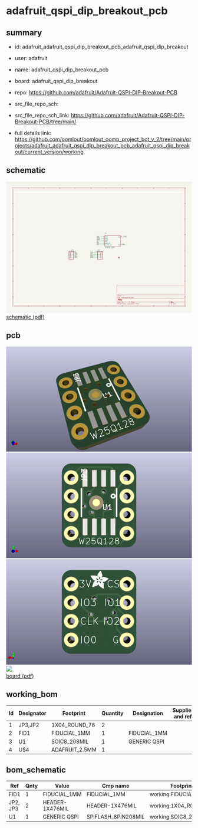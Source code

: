 # adafruit_qspi_dip_breakout_pcb
 
## summary 
* id: adafruit_adafruit_qspi_dip_breakout_pcb_adafruit_qspi_dip_breakout
* user: adafruit
* name: adafruit_qspi_dip_breakout_pcb
* board: adafruit_qspi_dip_breakout
* repo: https://github.com/adafruit/Adafruit-QSPI-DIP-Breakout-PCB



* src_file_repo_sch: 
* src_file_repo_sch_link: https://github.com/adafruit/Adafruit-QSPI-DIP-Breakout-PCB/tree/main/
* full details link: https://github.com/oomlout/oomlout_oomp_project_bot_v_2/tree/main/projects/adafruit_adafruit_qspi_dip_breakout_pcb_adafruit_qspi_dip_breakout/current_version/working  

## schematic  
![](working_schematic_600.png)  
[schematic (pdf)](working_schematic.pdf) 






















## pcb  
![](working_3d_600.png) 
![](working_3d_front_600.png)  
![](working_3d_back_600.png)  
![](working_600.png)  
[board (pdf)](working.pdf)  

## working_bom
| Id | Designator | Footprint | Quantity | Designation | Supplier and ref |  | None | 
| --- | --- | --- | --- | --- | --- | --- | --- | 
| 1 | JP3,JP2 | 1X04_ROUND_76 | 2 |  |  |  | [''] | 
| 2 | FID1 | FIDUCIAL_1MM | 1 | FIDUCIAL_1MM |  |  | [''] | 
| 3 | U1 | SOIC8_208MIL | 1 | GENERIC QSPI |  |  | [''] | 
| 4 | U$4 | ADAFRUIT_2.5MM | 1 |  |  |  | [''] | 


## bom_schematic
| Ref | Qnty | Value | Cmp name | Footprint | Description | Vendor | DNP | 
| --- | --- | --- | --- | --- | --- | --- | --- | 
| FID1 | 1 | FIDUCIAL_1MM | FIDUCIAL_1MM | working:FIDUCIAL_1MM |  |  |  | 
| JP2, JP3 | 2 | HEADER-1X476MIL | HEADER-1X476MIL | working:1X04_ROUND_76 |  |  |  | 
| U1 | 1 | GENERIC QSPI | SPIFLASH_8PIN208MIL | working:SOIC8_208MIL |  |  |  | 



